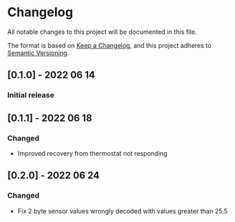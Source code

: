 # Changelog
All notable changes to this project will be documented in this file.

The format is based on [Keep a Changelog](https://keepachangelog.com/en/1.0.0/),
and this project adheres to [Semantic Versioning](https://semver.org/spec/v2.0.0.html).

## [0.1.0] - 2022 06 14  
### Initial release  
## [0.1.1] - 2022 06 18  
### Changed  
- Improved recovery from thermostat not responding
## [0.2.0] - 2022 06 24
### Changed
- Fix 2 byte sensor values wrongly decoded with values greater than 25.5